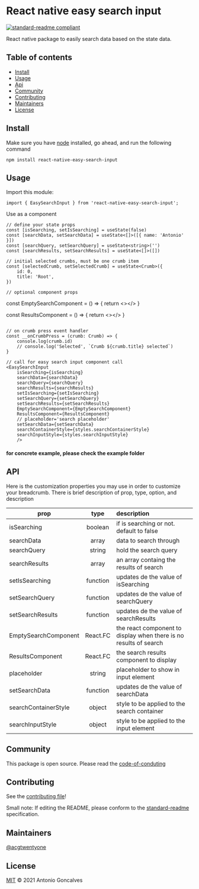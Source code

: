# React native easy search input

[![standard-readme compliant](https://img.shields.io/badge/standard--readme-OK-green.svg?style=flat-square)](https://github.com/acgtwentyone/react-native-easy-search-input#readme)

React native package to easily search data based on the state data.

## Table of contents

- [Install](#Install)
- [Usage](#Usage)
- [Api](#Api)
- [Community](#Community)
- [Contributing](#Contributing)
- [Maintainers](#Maintainers)
- [License](#License)

## Install

Make sure you have [node](https://nodejs.org/en/) installed, go ahead, and run the following command

```
npm install react-native-easy-search-input
```

## Usage

Import this module:
```
import { EasySearchInput } from 'react-native-easy-search-input';
```

Use as a component
```
// define your state props
const [isSearching, setIsSearching] = useState(false)
const [searchData, setSearchData] = useState<[]>([{ name: 'Antonio' }])
const [searchQuery, setSearchQuery] = useState<string>('')
const [searchResults, setSearchResults] = useState<[]>([])

// initial selected crumbs, must be one crumb item
const [selectedCrumb, setSelectedCrumb] = useState<Crumb>({
    id: 0,
    title: 'Root',
})

// optional component props
```
const EmptySearchComponent = () => {
  return <></>
}

const ResultsComponent = () => {
  return <></>
}

```

// on crumb press event handler
const __onCrumbPress = (crumb: Crumb) => {
    console.log(crumb.id)
    // console.log('Selected', `Crumb ${crumb.title} selected`)
}

// call for easy search input component call
<EasySearchInput
    isSearching={isSearching}
    searchData={searchData}
    searchQuery={searchQuery}
    searchResults={searchResults}
    setIsSearching={setIsSearching}
    setSearchQuery={setSearchQuery}
    setSearchResults={setSearchResults}
    EmptySearchComponent={EmptySearchComponent}
    ResultsComponent={ResultsComponent}
    // placeholder='search placeholder'
    setSearchData={setSearchData}
    searchContainerStyle={styles.searchContainerStyle}
    searchInputStyle={styles.searchInputStyle}
    />
```

#### for concrete example, please check the example folder

## API
Here is the customization properties you may use in order to customize your breadcrumb. There is brief description of prop, type, option, and description 

| prop                        | type          | description                                                                 |
| --------------------------- |:-------------:|:----------------------------------------------------------------------------|
| isSearching                 | boolean       | if is searching or not. default to false                                    |
| searchData                  | array         | data to search through                                                      |
| searchQuery                 | string        | hold the search query                                                       |
| searchResults               | array         | an array containg the results of search                                     |
| setIsSearching              | function      | updates de the value of isSearching                                         |
| setSearchQuery              | function      | updates de the value of searchQuery                                         |
| setSearchResults            | function      | updates de the value of searchResults                                       |
| EmptySearchComponent        | React.FC      | the react component to display when there is no results of search           |
| ResultsComponent            | React.FC      | the search results component to display                                     |
| placeholder                 | string        | placeholder to show in input element                                        |
| setSearchData               | function      | updates de the value of searchData                                          |
| searchContainerStyle        | object        | style to be applied to the search container                                 |
| searchInputStyle            | object        | style to be applied to the input element                                    |

## Community
This package is open source. Please read the [code-of-conduting](https://github.com/acgtwentyone/react-native-easy-search-input/blob/main/CODE_OF_CONDUCT.md)

## Contributing

See the [contributing file](https://github.com/acgtwentyone/react-native-easy-search-input/blob/main/CONTRIBUTING.md)!

Small note: If editing the README, please conform to the [standard-readme](https://github.com/acgtwentyone/react-native-easy-search-input#readme) specification.

## Maintainers

[@acgtwentyone](https://github.com/acgtwentyone)

## License

[MIT](https://github.com/acgtwentyone/react-native-easy-search-input/blob/main/LICENSE) © 2021 Antonio Goncalves
